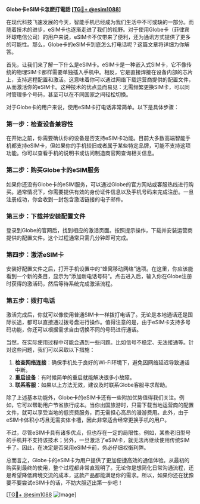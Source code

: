 **Globe卡eSIM卡怎麽打電話 [[TG💪+ @esim1088](https://t.me/s/esim1088)]**

在现代科技飞速发展的今天，智能手机已经成为我们生活中不可或缺的一部分。而随着技术的进步，eSIM卡也逐渐走进了我们的视野。对于使用Globe卡（菲律宾环球电信公司）的用户来说，eSIM卡不仅带来了便利，还为通讯方式提供了更多的可能性。那么，Globe卡的eSIM卡到底怎么打电话呢？这篇文章将详细为你解答。

首先，让我们来了解一下什么是eSIM卡。eSIM卡是一种嵌入式SIM卡，它不像传统的物理SIM卡那样需要单独插入手机中。相反，它是直接焊接在设备内部的芯片上，支持远程配置和激活。这意味着你可以通过网络下载运营商提供的配置文件，从而激活你的eSIM卡。这种技术的优点显而易见：无需频繁更换SIM卡，可以同时管理多个号码，甚至可以在不同国家之间轻松切换。

对于Globe卡的用户来说，使用eSIM卡打电话非常简单。以下是具体步骤：

### 第一步：检查设备兼容性

在开始之前，你需要确认你的设备是否支持eSIM卡功能。目前大多数高端智能手机都支持eSIM卡，但如果你的手机较旧或者属于某些特定品牌，可能不支持这项功能。你可以查看手机的说明书或访问制造商官网查询相关信息。

### 第二步：购买Globe卡的eSIM服务

如果你还没有Globe卡的eSIM服务，可以通过Globe的官方网站或客服热线进行购买。通常情况下，你需要提供有效的身份证件信息以及手机号码来完成注册。一旦注册成功，你会收到一封包含激活链接的电子邮件。

### 第三步：下载并安装配置文件

登录到Globe的官网后，找到相应的激活页面。按照提示操作，下载并安装运营商提供的配置文件。这个过程通常只需几分钟即可完成。

### 第四步：激活eSIM卡

安装好配置文件之后，打开手机设置中的“蜂窝移动网络”选项。在这里，你应该能看到一个新的条目，显示为“添加新电话号码”。点击进入后，输入你在Globe注册时获得的激活码，然后等待系统完成激活流程。

### 第五步：拨打电话

激活完成后，你就可以像使用普通SIM卡一样拨打电话了。无论是本地通话还是国际长途，都可以直接通过拨号盘进行操作。值得注意的是，由于eSIM卡支持多号码功能，你还可以根据需求自由切换不同的号码进行通话。

当然，在实际使用过程中可能会遇到一些问题。比如信号不稳定、无法接通等。针对这些问题，我们可以采取以下措施：

1. **检查网络连接**：确保手机处于良好的Wi-Fi环境下，避免因网络延迟导致通话中断。
2. **重启设备**：有时候简单的重启就能解决很多小故障。
3. **联系客服**：如果以上方法无效，建议及时联系Globe客服寻求帮助。

除了上述基本功能外，Globe卡的eSIM卡还有一些附加优势值得我们关注。例如，它可以帮助用户节省旅行成本。当你出国旅游时，只需下载当地运营商的配置文件，就可以享受当地的低资费服务，而无需担心高昂的漫游费用。此外，由于eSIM卡体积小巧且无需实体卡槽，因此非常适合经常更换手机的用户。

不过，尽管eSIM卡具有诸多优点，但也存在一定的局限性。例如，某些老旧型号的手机并不支持该技术；另外，一旦激活了eSIM卡，就无法再继续使用传统SIM卡了。因此，在决定是否采用eSIM卡前，务必仔细权衡利弊。

总而言之，Globe卡的eSIM卡为用户提供了更加便捷高效的通信体验。从最初的购买到最终的使用，整个过程都非常直观明了。无论你是想简化日常沟通流程，还是希望降低跨境交流的成本，这款产品都能满足你的需求。所以，如果你还在犹豫要不要尝试eSIM卡的话，不妨大胆迈出第一步吧！

[[TG💪+ @esim1088](https://t.me/s/esim1088) ![Image](https://i.postimg.cc/4NQfJmqS/Snipaste-2025-05-13-00-14-12.png)]